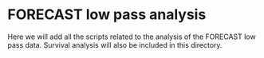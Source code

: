 # FORECAST low pass analysis

Here we will add all the scripts related to the analysis of the FORECAST low pass data. Survival analysis will also be included in this directory.